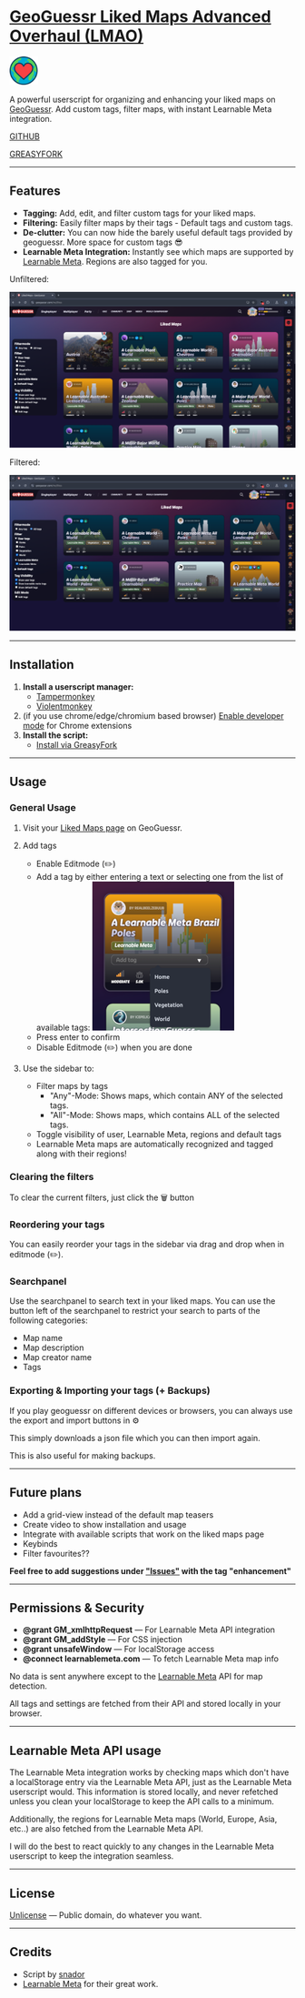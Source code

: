 # [GeoGuessr Liked Maps Advanced Overhaul (LMAO)](https://github.com/schnador/geoguessr-lmao)

<img src="./img/lmao_icon.png" alt="drawing" width="50"/>

A powerful userscript for organizing and enhancing your liked maps on [GeoGuessr](https://www.geoguessr.com/). Add custom tags, filter maps, with instant Learnable Meta integration.

[GITHUB](https://github.com/schnador/geoguessr-lmao)

[GREASYFORK](https://greasyfork.org/en/scripts/543001-geoguessr-liked-maps-advanced-overhaul-lmao)

---

## Features

- **Tagging:** Add, edit, and filter custom tags for your liked maps.
- **Filtering:** Easily filter maps by their tags - Default tags and custom tags.
- **De-clutter:** You can now hide the barely useful default tags provided by geoguessr. More space for custom tags 😎
- **Learnable Meta Integration:** Instantly see which maps are supported by [Learnable Meta](https://learnablemeta.com/). Regions are also tagged for you.

Unfiltered:

![Unfiltered](https://github.com/schnador/geoguessr-lmao/raw/main/img/activated.png)

Filtered:

![Filtered](https://github.com/schnador/geoguessr-lmao/raw/main/img/filtered.png)

---

## Installation

1. **Install a userscript manager:**
   - [Tampermonkey](https://www.tampermonkey.net/)
   - [Violentmonkey](https://violentmonkey.github.io/)
2. (if you use chrome/edge/chromium based browser) [Enable developer mode](https://www.tampermonkey.net/faq.php?locale=en#Q209) for Chrome extensions
3. **Install the script:**
   - [Install via GreasyFork](https://greasyfork.org/en/scripts/543001-geoguessr-liked-maps-advanced-overhaul-lmao)

---

## Usage

### General Usage

1. Visit your [Liked Maps page](https://www.geoguessr.com/me/likes) on GeoGuessr.
2. Add tags

   - Enable Editmode (✏️)
   - Add a tag by either entering a text or selecting one from the list of available tags:
     ![Add a tag](https://github.com/schnador/geoguessr-lmao/raw/main/img/add-tag.png)
   - Press enter to confirm
   - Disable Editmode (✏️) when you are done

3. Use the sidebar to:
   - Filter maps by tags
     - "Any"-Mode: Shows maps, which contain ANY of the selected tags.
     - "All"-Mode: Shows maps, which contains ALL of the selected tags.
   - Toggle visibility of user, Learnable Meta, regions and default tags
   - Learnable Meta maps are automatically recognized and tagged along with their regions!

### Clearing the filters

To clear the current filters, just click the 🗑️ button

### Reordering your tags

You can easily reorder your tags in the sidebar via drag and drop when in editmode (✏️).

### Searchpanel

Use the searchpanel to search text in your liked maps.
You can use the button left of the searchpanel to restrict your search to parts of the following categories:

- Map name
- Map description
- Map creator name
- Tags

### Exporting & Importing your tags (+ Backups)

If you play geoguessr on different devices or browsers, you can always use the export and import buttons in ⚙️

This simply downloads a json file which you can then import again.

This is also useful for making backups.

---

## Future plans

- Add a grid-view instead of the default map teasers
- Create video to show installation and usage
- Integrate with available scripts that work on the liked maps page
- Keybinds
- Filter favourites??

**Feel free to add suggestions under ["Issues"](https://github.com/schnador/geoguessr-lmao/issues/new) with the tag "enhancement"**

---

## Permissions & Security

- **@grant GM_xmlhttpRequest** — For Learnable Meta API integration
- **@grant GM_addStyle** — For CSS injection
- **@grant unsafeWindow** — For localStorage access
- **@connect learnablemeta.com** — To fetch Learnable Meta map info

No data is sent anywhere except to the [Learnable Meta](https://learnablemeta.com/) API for map detection.

All tags and settings are fetched from their API and stored locally in your browser.

---

## Learnable Meta API usage

The Learnable Meta integration works by checking maps which don't have a localStorage entry via the Learnable Meta API, just as the Learnable Meta userscript would.
This information is stored locally, and never refetched unless you clean your localStorage to keep the API calls to a minimum.

Additionally, the regions for Learnable Meta maps (World, Europe, Asia, etc..) are also fetched from the Learnable Meta API.

I will do the best to react quickly to any changes in the Learnable Meta userscript to keep the integration seamless.

---

## License

[Unlicense](https://unlicense.org/) — Public domain, do whatever you want.

---

## Credits

- Script by [snador](https://github.com/schnador)
- [Learnable Meta](https://learnablemeta.com/) for their great work.
